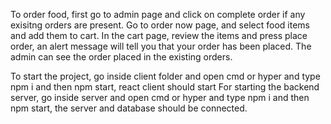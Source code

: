 To order food, first go to admin page and click on complete order if any exisitng orders are present. Go to order now page, and select food items and add them to cart.
In the cart page, review the items and press place order, an alert message will tell you that your order has been placed. The admin can see the order placed in the existing
orders.

To start the project, go inside client folder and open cmd or hyper and type npm i and then npm start, react client should start
For starting the backend server, go inside server and open cmd or hyper and type npm i and then npm start, the server and database should be connected.
